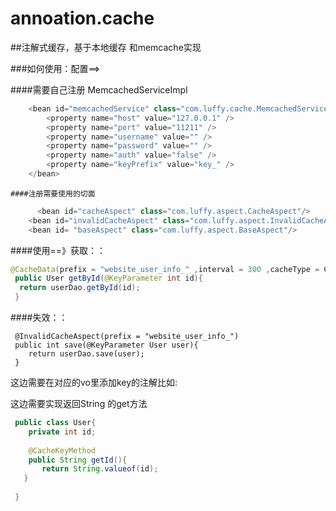 # annoation.cache
##注解式缓存，基于本地缓存 和memcache实现

###如何使用：配置==>

####需要自己注册 MemcachedServiceImpl 
```java
	<bean id="memcachedService" class="com.luffy.cache.MemcachedServiceImpl">
		<property name="host" value="127.0.0.1" />
		<property name="port" value="11211" />
		<property name="username" value="" />
		<property name="password" value="" />
		<property name="auth" value="false" />
		<property name="keyPrefix" value="key_" />
	</bean>
```
	####注册需要使用的切面 
```java	
	  <bean id="cacheAspect" class="com.luffy.aspect.CacheAspect"/>
    <bean id="invalidCacheAspect" class="com.luffy.aspect.InvalidCacheAspect"/>
    <bean id= "baseAspect" class="com.luffy.aspect.BaseAspect"/>
 ```   
####使用==》获取：：
```java
@CacheData(prefix = "website_user_info_" ,interval = 300 ,cacheType = CacheType.REMOTE)
 public User getById(@KeyParameter int id){
  return userDao.getById(id);
 }
 ```
 
 
 ####失效：：
``` 
 @InvalidCacheAspect(prefix = "website_user_info_")
 public int save(@KeyParameter User user){
    return userDao.save(user);
 }
 ```
 这边需要在对应的vo里添加key的注解比如:
 
 这边需要实现返回String 的get方法
```java
 public class User{
    private int id;
   
    @CacheKeyMethod
    public String getId(){
       return String.valueof(id);
   }
 
 }
 ```
 

	 

